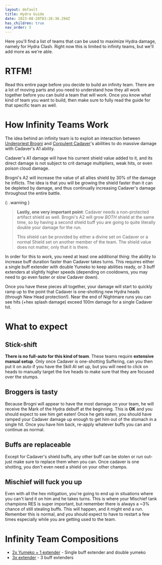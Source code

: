```yaml
---
layout: default
title: Hydra Guide
date: 2023-08-20T03:26:30.294Z
has_children: true
nav_order: 3
---
```


Here you'll find a list of teams that can be used to maximize Hydra damage, namely for Hydra Clash. Right now this is limited to infinity teams, but we'll add more as we're able.

# RTFM!

Read this entire page before you decide to build an infinity team. There are a lot of moving parts and you need to understand how they all work together before you can build a team that will work. Once you know what kind of team you want to build, then make sure to fully read the guide for that specific team as well.

# How Infinity Teams Work

The idea behind an infinity team is to exploit an interaction between [Underpriest Brogni](https://hellhades.com/champions/underpriest-brogni/) and [Corpulent Cadaver](https://hellhades.com/champions/corpulent-cadaver/)'s abilities to do massive damage with Cadaver's A1 ability.

Cadaver's A1 damage will have his current shield value added to it, and its direct damage is not subject to crit damage multipliers, weak hits, or even poison cloud damage.

Brogni's A2 will increase the value of all allies shield by 30% of the damage he inflicts. The idea is that you will be growing the shield faster than it can be depleted by damage, and thus continually increasing Cadaver's damage throughout the entire battle.

{: .warning }
> **Lastly, one very important point**: Cadaver needs a non-protected artifact shield as well. Brogni's A2 will grow *BOTH* shield at the same time, so by having a second shield buff you are going to quite literally double your damage for the run. 
>
> This shield can be provided by either a divine set on Cadaver or a normal Shield set on another member of the team. The shield value does not matter, only that it is there.

In order for this to work, you need at least one additional thing: the ability to increase buff duration faster than Cadaver takes turns. This requires either a single buff extender with double Yumeko to keep abilities ready, or 3 buff extenders at slightly higher speeds (depending on cooldowns, you may need to go even faster or slow Cadaver down).

Once you have these pieces all together, your damage will start to quickly ramp up to the point that Cadaver is one-shotting new Hydra heads (through New Head protection!). Near the end of Nightmare runs you can see hits (+hex splash damage) exceed 100m damage for a single Cadaver hit.

# What to expect

## Stick-shift

**There is no full-auto for this kind of team**. These teams require **extensive manual setup**. Only once Cadaver is one-shotting Suffering, can you then put it on auto if you have the Skill AI set up, but you will need to click on heads to manually target the live heads to make sure that they are focused over the stumps. 

## Broggers is tasty

Because Brogni will appear to have the most damage on your team, he will receive the Mark of the Hydra debuff at the beginning. This is **OK** and you should expect to see him get eaten! Once he gets eaten, you should have ramped your Cadaver damage up enough to get him out of the stomach in a single hit. Once you have him back, re-apply whatever buffs you can and continue as normal.

## Buffs are replaceable

Except for Cadaver's shield buffs, any other buff can be stolen or run out- just make sure to replace them when you can. Once cadaver is one shotting, you don't even need a shield on your other champs.

## Mischief will fuck you up

Even with all the hex mitigation, you're going to end up in situations where you can't land it on him and he takes turns. This is where your Mischief tank champions RES is super important, but remember there is always a ~3% chance of still stealing buffs. This will happen, and it might end a run. Remember this is normal, and you should expect to have to restart a few times especially while you are getting used to the team.

# Infinity Team Compositions

* [2x Yumeko + 1 extender](hydra-infinity-2-yumeko.html) - Single buff extender and double yumeko
* [3x extender](hydra-infinity-multi-extender.html) - 3 buff extenders
